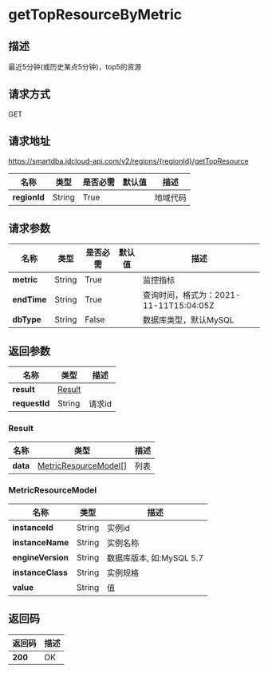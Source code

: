 # getTopResourceByMetric


## 描述
最近5分钟(或历史某点5分钟)，top5的资源

## 请求方式
GET

## 请求地址
https://smartdba.jdcloud-api.com/v2/regions/{regionId}/getTopResource

|名称|类型|是否必需|默认值|描述|
|---|---|---|---|---|
|**regionId**|String|True| |地域代码|

## 请求参数
|名称|类型|是否必需|默认值|描述|
|---|---|---|---|---|
|**metric**|String|True| |监控指标|
|**endTime**|String|True| |查询时间，格式为：2021-11-11T15:04:05Z|
|**dbType**|String|False| |数据库类型，默认MySQL|


## 返回参数
|名称|类型|描述|
|---|---|---|
|**result**|[Result](gettopresourcebymetric#result)| |
|**requestId**|String|请求id|

### <div id="Result">Result</div>
|名称|类型|描述|
|---|---|---|
|**data**|[MetricResourceModel[]](gettopresourcebymetric#metricresourcemodel)|列表|
### <div id="MetricResourceModel">MetricResourceModel</div>
|名称|类型|描述|
|---|---|---|
|**instanceId**|String|实例id|
|**instanceName**|String|实例名称|
|**engineVersion**|String|数据库版本, 如:MySQL 5.7|
|**instanceClass**|String|实例规格|
|**value**|String|值|

## 返回码
|返回码|描述|
|---|---|
|**200**|OK|
